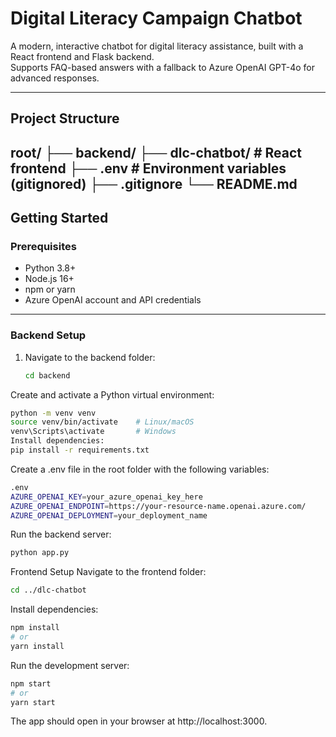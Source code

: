 # Digital Literacy Campaign Chatbot

A modern, interactive chatbot for digital literacy assistance, built with a React frontend and Flask backend.  
Supports FAQ-based answers with a fallback to Azure OpenAI GPT-4o for advanced responses.

---

## Project Structure

root/
├── backend/
├── dlc-chatbot/ # React frontend
├── .env # Environment variables (gitignored)
├── .gitignore
└── README.md
---

## Getting Started

### Prerequisites

- Python 3.8+
- Node.js 16+
- npm or yarn
- Azure OpenAI account and API credentials

---

### Backend Setup

1. Navigate to the backend folder:

   ```bash
   cd backend
Create and activate a Python virtual environment:
```bash
python -m venv venv
source venv/bin/activate    # Linux/macOS
venv\Scripts\activate       # Windows
Install dependencies:
pip install -r requirements.txt
```
Create a .env file in the root folder with the following variables:
```bash
.env
AZURE_OPENAI_KEY=your_azure_openai_key_here
AZURE_OPENAI_ENDPOINT=https://your-resource-name.openai.azure.com/
AZURE_OPENAI_DEPLOYMENT=your_deployment_name
```
Run the backend server:
```bash
python app.py
```
Frontend Setup
Navigate to the frontend folder:
```bash
cd ../dlc-chatbot
```
Install dependencies:
```bash
npm install
# or
yarn install
```
Run the development server:
```bash
npm start
# or
yarn start
```

The app should open in your browser at http://localhost:3000.
